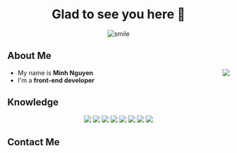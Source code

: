 <body>
		<h1 align="center">Glad to see you here 👋</h1>
		<div align="center">
			<img
				src="https://media.giphy.com/media/tliXLSkzfq2C4/giphy.gif"
				alt="smile"
			/>
		</div>
		<div>
			<div>
				<h2 align="left">About Me</h2>
				<img align='right' src="https://github-readme-stats.vercel.app/api/top-langs/?username=nttminh&theme=github_dark&layout=&langs_count=5">
			</div>
			<div>
				<ul align="left">
					<li>My name is <strong>Minh Nguyen</strong></li>
					<li>I'm a <strong>front-end developer</strong></li>
				</ul>
				<h2>Knowledge</h2>
								<div align="center">
					<img src="https://img.shields.io/badge/html5-%23E34F26.svg?style=for-the-badge&logo=html5&logoColor=white">
					<img src="https://img.shields.io/badge/css3-%231572B6.svg?style=for-the-badge&logo=css3&logoColor=white">
					<img src="https://img.shields.io/badge/SASS-hotpink.svg?style=for-the-badge&logo=SASS&logoColor=white">
					<img src="https://img.shields.io/badge/tailwindcss-%2338B2AC.svg?style=for-the-badge&logo=tailwind-css&logoColor=white">
					<img src="https://img.shields.io/badge/javascript-%23323330.svg?style=for-the-badge&logo=javascript&logoColor=%23F7DF1E">
					<img src="https://img.shields.io/badge/typescript-%23007ACC.svg?style=for-the-badge&logo=typescript&logoColor=white">
					<img src="https://img.shields.io/badge/node.js-6DA55F?style=for-the-badge&logo=node.js&logoColor=white">
					<img src="https://img.shields.io/badge/react-%2320232a.svg?style=for-the-badge&logo=react&logoColor=%2361DAFB">
				</div>
				<h2>Contact Me</h2>
			</div>
		</div>


</body>	
	
<!--
**nttminh/nttminh** is a ✨ _special_ ✨ repository because its `README.md` (this file) appears on your GitHub profile.

Here are some ideas to get you started:

- 🔭 I’m currently working on ...
- 🌱 I’m currently learning ...
- 👯 I’m looking to collaborate on ...
- 🤔 I’m looking for help with ...
- 💬 Ask me about ...
- 📫 How to reach me: ...
- 😄 Pronouns: ...
- ⚡ Fun fact: ...
-->
